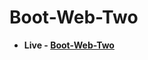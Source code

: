 # **Boot-Web-Two**

* **Live - [Boot-Web-Two](https://im-suryakant-kumar.github.io/Boot-Web-Two/ "https://im-suryakant-kumar.github.io/Boot-Web-Two/")**
